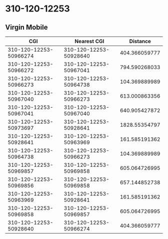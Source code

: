 # 310-120-12253
## Virgin Mobile


| CGI | Nearest CGI | Distance |
|-----|-------------|----------|
| 310-120-12253-50966274 | 310-120-12253-50928640 | 404.366059777 |
| 310-120-12253-50966272 | 310-120-12253-50967041 | 794.590268033 |
| 310-120-12253-50966273 | 310-120-12253-50964738 | 104.369889989 |
| 310-120-12253-50967040 | 310-120-12253-50966273 | 613.000863356 |
| 310-120-12253-50967041 | 310-120-12253-50967040 | 640.905427872 |
| 310-120-12253-50973697 | 310-120-12253-50928641 | 1828.55354797 |
| 310-120-12253-50928641 | 310-120-12253-50963969 | 161.585191362 |
| 310-120-12253-50964738 | 310-120-12253-50966273 | 104.369889989 |
| 310-120-12253-50969857 | 310-120-12253-50969858 | 605.064726995 |
| 310-120-12253-50969856 | 310-120-12253-50969858 | 657.144852738 |
| 310-120-12253-50963969 | 310-120-12253-50928641 | 161.585191362 |
| 310-120-12253-50969858 | 310-120-12253-50969857 | 605.064726995 |
| 310-120-12253-50928640 | 310-120-12253-50966274 | 404.366059777 |
